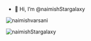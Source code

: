 - 👋 Hi, I’m @naimishStargalaxy


<p><img align="center" src="https://github-readme-stats.vercel.app/api/top-langs?username=naimishvarsani&show_icons=true&locale=en&layout=compact" alt="naimishvarsani" /></p>

<p><img align="center" src="https://github-readme-streak-stats.herokuapp.com/?user=naimishStargalaxy&" alt="naimishStargalaxy" /></p>
<!---
naimishStargalaxy/naimishStargalaxy is a ✨ special ✨ repository because its `README.md` (this file) appears on your GitHub profile.
You can click the Preview link to take a look at your changes.
--->
